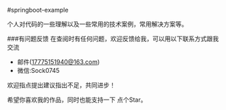 #springboot-example

个人对代码的一些理解以及一些常用的技术案例，常用解决方案等。



###有问题反馈
在查阅时有任何问题，欢迎反馈给我，可以用以下联系方式跟我交流

* 邮件(17775151940@163.com)
* 微信:Sock0745

欢迎指点提出建议指出不足，共同进步！

希望你喜欢我的作品，同时也能支持一下 点个Star。
